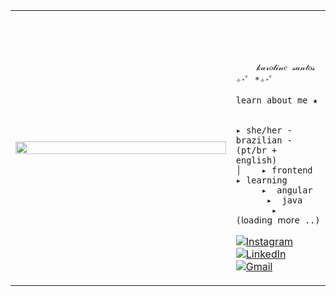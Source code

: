 
<table>
    <tr>
        <!-- Ajuste da largura da célula -->
        <td style="width: 70%;">
            <!-- Ajuste da largura da imagem -->
            <img src="https://i.pinimg.com/736x/b5/88/57/b588573183b12c231ac300814cffe3bf.jpg" style="width:100%; border: none;"/>
        </td>
        <td style="width: 30%; vertical-align: middle;">
            <p style="font-family: monospace; font-size: 80px;">    
                
        𝓀𝒶𝓇𝑜𝓁𝒾𝓃𝑒 𝓈𝒶𝓃𝓉𝑜𝓈 ✧･ﾟ *✧･ﾟ
    
</p>                                                                                                                            
                                                                                                  
                                                                                                    
        
    learn about me ★

    
    ▸ she/her - brazilian - (pt/br + english)
    │    ▸ frontend                                                                               
    ▸ learning
         ▸  angular
          ▸  java
           ▸  (𝗅𝗈𝖺𝖽𝗂𝗇𝗀 𝗆𝗈𝗋𝖾 ..)                   
<div>
  
[![Instagram](https://img.shields.io/badge/Instagram-FFC0CB.svg?style=for-the-badge&logo=Instagram&logoColor=white&font_color=fff)](https://www.instagram.com/kjkkarols/)
[![LinkedIn](https://img.shields.io/badge/linkedin-FFC0CB.svg?style=for-the-badge&logo=linkedin&logoColor=white)](https://www.linkedin.com/in/karoline-santos-21683b322/) 
[![Gmail](https://img.shields.io/badge/Gmail-FFC0CB?style=for-the-badge&logo=gmail&logoColor=white)](mailto:karoline.ppsantos@gmail.com)

</div>
